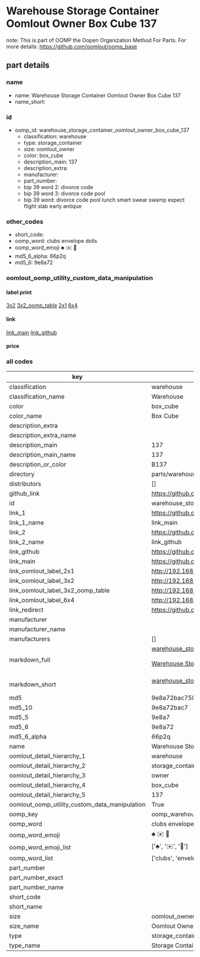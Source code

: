 # Warehouse Storage Container Oomlout Owner Box Cube 137  

note: This is part of OOMP the Oopen Organization Method For Parts. For more details: https://github.com/oomlout/oomp_base

##  part details
  







### name
* name: Warehouse Storage Container Oomlout Owner Box Cube 137
* name_short: 
### id
* oomp_id: warehouse_storage_container_oomlout_owner_box_cube_137
  * classification: warehouse
  * type: storage_container
  * size: oomlout_owner
  * color: box_cube
  * description_main: 137
  * description_extra: 
  * manufacturer: 
  * part_number: 
  * bip 39 word 2: divorce code
  * bip 39 word 3: divorce code pool
  * bip 39 word: divorce code pool lunch smart swear swamp expect flight slab early antique

### other_codes
* short_code: 
* oomp_word: clubs envelope dolls
* oomp_word_emoji :clubs: :envelope: :dolls:
* md5_6_alpha: 66p2q
* md5_6: 9e8a72






### oomlout_oomp_utility_custom_data_manipulation
#### label print
[3x2](http://192.168.1.245:1112/?label=oomp%2066p2q)
[3x2_oomp_table](http://192.168.1.108:1112/?label=oomp%2066p2q)
[2x1](http://192.168.1.242:1112/?label=oomp%2066p2q)
[6x4](http://192.168.1.55:1112/?label=oomp%2066p2q)    

#### link

[link_main](https://github.com/oomlout/oomlout_oomp_version_1_messy/tree/main/parts/warehouse_storage_container_oomlout_owner_box_cube_137) [link_github](https://github.com/oomlout/oomlout_oomp_version_1_messy/tree/main/parts/warehouse_storage_container_oomlout_owner_box_cube_137)                             

#### price







### all codes 
| key | value |  
| --- | --- |  
| classification | warehouse |  
| classification_name | Warehouse |  
| color | box_cube |  
| color_name | Box Cube |  
| description_extra |  |  
| description_extra_name |  |  
| description_main | 137 |  
| description_main_name | 137 |  
| description_or_color | B137 |  
| directory | parts/warehouse_storage_container_oomlout_owner_box_cube_137 |  
| distributors | [] |  
| github_link | https://github.com/oomlout/oomlout_oomp_part_src/tree/main/parts/warehouse_storage_container_oomlout_owner_box_cube_137 |  
| id | warehouse_storage_container_oomlout_owner_box_cube_137 |  
| link_1 | https://github.com/oomlout/oomlout_oomp_version_1_messy/tree/main/parts/warehouse_storage_container_oomlout_owner_box_cube_137 |  
| link_1_name | link_main |  
| link_2 | https://github.com/oomlout/oomlout_oomp_version_1_messy/tree/main/parts/warehouse_storage_container_oomlout_owner_box_cube_137 |  
| link_2_name | link_github |  
| link_github | https://github.com/oomlout/oomlout_oomp_version_1_messy/tree/main/parts/warehouse_storage_container_oomlout_owner_box_cube_137 |  
| link_main | https://github.com/oomlout/oomlout_oomp_version_1_messy/tree/main/parts/warehouse_storage_container_oomlout_owner_box_cube_137 |  
| link_oomlout_label_2x1 | http://192.168.1.242:1112/?label=oomp%2066p2q |  
| link_oomlout_label_3x2 | http://192.168.1.245:1112/?label=oomp%2066p2q |  
| link_oomlout_label_3x2_oomp_table | http://192.168.1.108:1112/?label=oomp%2066p2q |  
| link_oomlout_label_6x4 | http://192.168.1.55:1112/?label=oomp%2066p2q |  
| link_redirect | https://github.com/oomlout/oomlout_oomp_version_1_messy/tree/main/parts/warehouse_storage_container_oomlout_owner_box_cube_137 |  
| manufacturer |  |  
| manufacturer_name |  |  
| manufacturers | [] |  
| markdown_full | [warehouse_storage_container_oomlout_owner_box_cube_137](none)<br>[](none)<br>[Warehouse Storage Container Oomlout Owner Box Cube 137](none)<br><br> |  
| markdown_short | [warehouse_storage_container_oomlout_owner_box_cube_137](none)<br><br> |  
| md5 | 9e8a72bac7505b676e664853500b4200 |  
| md5_10 | 9e8a72bac7 |  
| md5_5 | 9e8a7 |  
| md5_6 | 9e8a72 |  
| md5_6_alpha | 66p2q |  
| name | Warehouse Storage Container Oomlout Owner Box Cube 137 |  
| oomlout_detail_hierarchy_1 | warehouse |  
| oomlout_detail_hierarchy_2 | storage_container |  
| oomlout_detail_hierarchy_3 | owner |  
| oomlout_detail_hierarchy_4 | box_cube |  
| oomlout_detail_hierarchy_5 | 137 |  
| oomlout_oomp_utility_custom_data_manipulation | True |  
| oomp_key | oomp_warehouse_storage_container_oomlout_owner_box_cube_137 |  
| oomp_word | clubs envelope dolls |  
| oomp_word_emoji | :clubs: :envelope: :dolls: |  
| oomp_word_emoji_list | [':clubs:', ':envelope:', ':dolls:'] |  
| oomp_word_list | ['clubs', 'envelope', 'dolls'] |  
| part_number |  |  
| part_number_exact |  |  
| part_number_name |  |  
| short_code |  |  
| short_name |  |  
| size | oomlout_owner |  
| size_name | Oomlout Owner |  
| type | storage_container |  
| type_name | Storage Container |  
